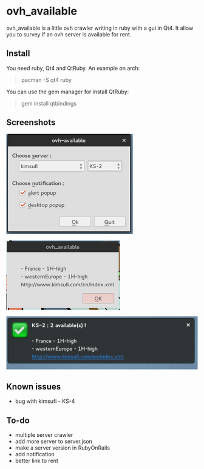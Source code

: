 # ovh_available

ovh_available is a little ovh crawler writing in ruby with a gui in Qt4. It allow you to survey if an ovh server is available for rent.

## Install

You need ruby, Qt4 and QtRuby. An example on arch:
> pacman -S qt4 ruby

You can use the gem manager for install QtRuby:
> gem install qtbindings

## Screenshots

![Menu](https://github.com/kiuKisas/ovh_available/blob/master/img/menu.png "Menu")

![Desktop](https://github.com/kiuKisas/ovh_available/blob/master/img/notif_desktop.png "Desktop")

![Popup](https://github.com/kiuKisas/ovh_available/blob/master/img/notif_popup.png "Popup")

## Known issues

* bug with kimsufi - KS-4

## To-do

* multiple server crawler
* add more server to server.json
* make a server version in RubyOnRails
* add notification
* better link to rent